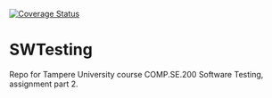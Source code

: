 [![Coverage Status](https://coveralls.io/repos/github/Snibz/SWTesting/badge.svg?branch=main)](https://coveralls.io/github/Snibz/SWTesting?branch=main)
# SWTesting
Repo for Tampere University course COMP.SE.200 Software Testing, assignment part 2.
